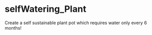 # selfWatering_Plant

Create a self sustainable plant pot which requires water only every 6 months!
